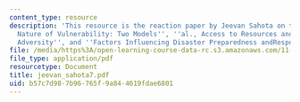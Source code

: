 ```yaml
---
content_type: resource
description: 'This resource is the reaction paper by Jeevan Sahota on the topics ''The
  Nature of Vulnerability: Two Models'', ''al., Access to Resources and Coping in
  Adversity'', and ''Factors Influencing Disaster Preparedness andResponse''.'
file: /media/https%3A/open-learning-course-data-rc.s3.amazonaws.com/11-941-disaster-vulnerability-and-resilience-spring-2005/b57c7d987b96765f9a844619fdae6801_jeevan_sahota7.pdf
file_type: application/pdf
resourcetype: Document
title: jeevan_sahota7.pdf
uid: b57c7d98-7b96-765f-9a84-4619fdae6801
---
```

